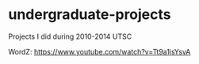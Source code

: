 undergraduate-projects
======================

Projects I did during 2010-2014 UTSC

WordZ: https://www.youtube.com/watch?v=Tt9a1jsYsvA
